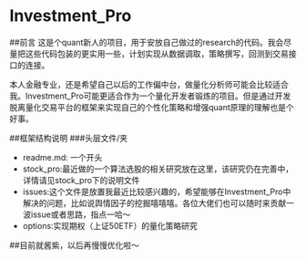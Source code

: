# Investment_Pro
##前言
这是个quant新人的项目，用于安放自己做过的research的代码。我会尽量把这些代码包装的更实用一些，计划实现从数据调取，策略撰写，回测到交易接口的连接。

本人金融专业，还是希望自己以后的工作偏中台，做量化分析师可能会比较适合我。Investment_Pro可能更适合作为一个量化开发者锻炼的项目。但是通过开发脱离量化交易平台的框架来实现自己的个性化策略和增强quant原理的理解也是个好事。

##框架结构说明
###头层文件/夹
* readme.md: 一个开头
* stock\_pro:最近做的一个算法选股的相关研究放在这里，该研究仍在完善中，详情请见stock_pro下的说明文件
* issues:这个文件是放置我最近比较感兴趣的，希望能够在Investment\_Pro中解决的问题，比如说舆情因子的挖掘嘻嘻嘻。各位大佬们也可以随时来贡献一波issue或者思路，指点一哈～
* options:实现期权（上证50ETF）的量化策略研究

##目前就酱紫，以后再慢慢优化啦～